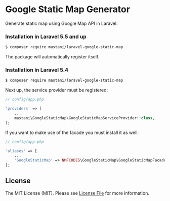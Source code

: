 # Google Static Map Generator

Generate static map using Google Map API in Laravel.

### Installation in Laravel 5.5 and up

```bash
$ composer require mastani/laravel-google-static-map
```

The package will automatically register itself.

### Installation in Laravel 5.4

```bash
$ composer require mastani/laravel-google-static-map
```

Next up, the service provider must be registered:

```php
// config/app.php

'providers' => [
    ...
    mastani\GoogleStaticMap\GoogleStaticMapServiceProvider::class,
];
```

If you want to make use of the facade you must install it as well:

```php
// config/app.php

'aliases' => [
    ...
    'GoogleStaticMap' => NMFCODES\GoogleStaticMap\GoogleStaticMapFacade::class,
];
```

## License

The MIT License (MIT). Please see [License File](LICENSE.md) for more information.
